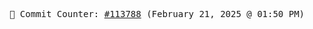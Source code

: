 <p align="center">
    <samp>
        📮 Commit Counter: <a href="https://github.com/Javascript-void0/Javascript-void0/commits/main">#113788</a> (February 21, 2025 @ 01:50 PM)
    </samp>
</p>